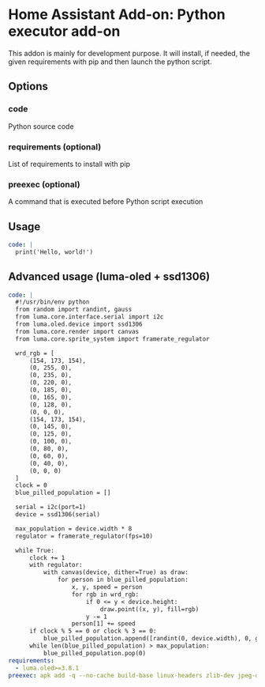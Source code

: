 # Home Assistant Add-on: Python executor add-on

This addon is mainly for development purpose. It will install, if needed,
the given requirements with pip and then launch the python script.

## Options

### code

Python source code

### requirements (optional)

List of requirements to install with pip

### preexec (optional)

A command that is executed before Python script execution

## Usage

```yaml
code: |
  print('Hello, world!')
```

## Advanced usage (luma-oled + ssd1306)

```yaml
code: |
  #!/usr/bin/env python
  from random import randint, gauss
  from luma.core.interface.serial import i2c
  from luma.oled.device import ssd1306
  from luma.core.render import canvas
  from luma.core.sprite_system import framerate_regulator

  wrd_rgb = [
      (154, 173, 154),
      (0, 255, 0),
      (0, 235, 0),
      (0, 220, 0),
      (0, 185, 0),
      (0, 165, 0),
      (0, 128, 0),
      (0, 0, 0),
      (154, 173, 154),
      (0, 145, 0),
      (0, 125, 0),
      (0, 100, 0),
      (0, 80, 0),
      (0, 60, 0),
      (0, 40, 0),
      (0, 0, 0)
  ]
  clock = 0
  blue_pilled_population = []

  serial = i2c(port=1)
  device = ssd1306(serial)

  max_population = device.width * 8
  regulator = framerate_regulator(fps=10)

  while True:
      clock += 1
      with regulator:
          with canvas(device, dither=True) as draw:
              for person in blue_pilled_population:
                  x, y, speed = person
                  for rgb in wrd_rgb:
                      if 0 <= y < device.height:
                          draw.point((x, y), fill=rgb)
                      y -= 1
                  person[1] += speed
      if clock % 5 == 0 or clock % 3 == 0:
          blue_pilled_population.append([randint(0, device.width), 0, gauss(1.2, 0.6)])
      while len(blue_pilled_population) > max_population:
          blue_pilled_population.pop(0)
requirements:
  - luma.oled>=3.8.1
preexec: apk add -q --no-cache build-base linux-headers zlib-dev jpeg-dev
```
